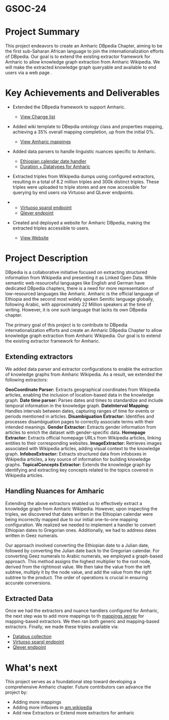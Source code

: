 # GSOC-24

# Project Summary 
This project endeavors to create an Amharic DBpedia Chapter, aiming to be the first sub-Saharan African language to join the internationalization efforts of DBpedia. Our goal is to extend the existing extractor framework for Amharic to allow knowledge graph extraction from Amharic Wikipedia. We will make the extracted knowledge graph queryable and available to end users via a web page .

# Key Achievements and Deliverables
  - Extended the DBpedia framework to support Amharic.
      - [View Change list](https://github.com/dbpedia/extraction-framework/pull/766) 
  - Added wiki template to DBepdia ontology class and properties mapping, achieving a 35% overall mapping completion, up from the initial 0%.
      - [View Amharic mappings](https://mappings.dbpedia.org/index.php/Mapping_am) 
  - Added data parsers to handle linguistic nuances specific to Amharic.
      - [Ethiopian calendar date handler](https://github.com/dbpedia/extraction-framework/pull/763) 
      - [Duration + Datatypes for Amharic](https://github.com/dbpedia/extraction-framework/pull/764)
  - Extracted triples from Wikipedia dumps using configured extractors, resulting in a total of 8.2 million triples and 300k distinct triples. These triples were uploaded to triple stores and are now accessible for querying by end users via Virtuoso and QLever endpoints.
  -    - [Virtuoso sparql endpoint](https://virtuoso.am.dbpedia.nliwod.org/sparql)
       - [Qlever endpoint](https://qlever-ui.dbpedia.nliwod.org)
  
  - Created and deployed a website for Amharic DBpedia, making the extracted triples accessible to users.
      - [View Website](https://am.dbpedia.nliwod.org)


# Project Description
DBpedia is a collaborative initiative focused on extracting structured information from Wikipedia and presenting it as Linked Open Data. While semantic web resourceful languages like English and German have dedicated DBpedia chapters, there is a need for more representation of low-resourced languages like Amharic.
Amharic is the official language of Ethiopia and the second most widely spoken Semitic language globally, following Arabic, with approximately 22 Million speakers at the time of writing. However, it is one such language that lacks its own DBpedia chapter. 

The primary goal of this project is to contribute to DBpedia internationalization efforts and create an Amharic DBpedia Chapter to allow knowledge graph extraction from Amharic Wikipedia. Our goal is to extend the existing extractor framework for Amharic.

## Extending extractors 
We added data parser and extractor configurations to enable the extraction of knowledge graphs from Amharic Wikipedia. As a result, we extended the following extractors:

**GeoCoordinate Parser:** Extracts geographical coordinates from Wikipedia articles, enabling the inclusion of location-based data in the knowledge graph.
**Date time parser:** Parses dates and times to standardize and include temporal information in the knowledge graph.
**DateInterval Mapping:** Handles intervals between dates, capturing ranges of time for events or periods mentioned in articles.
**Disambiguation Extractor:** Identifies and processes disambiguation pages to correctly associate terms with their intended meanings.
**Gender Extractor:** Extracts gender information from articles to enrich the dataset with gender-specific data.
**Homepage Extractor:** Extracts official homepage URLs from Wikipedia articles, linking entities to their corresponding websites.
**ImageExtractor:** Retrieves images associated with Wikipedia articles, adding visual context to the knowledge graph.
**InfoboxExtractor:** Extracts structured data from infoboxes in Wikipedia articles, a key source of information for building knowledge graphs.
**TopicalConcepts Extractor:** Extends the knowledge graph by identifying and extracting key concepts related to the topics covered in Wikipedia articles.

## Handling Nuances for Amharic 
Extending the above extractors enabled us to effectively extract a knowledge graph from Amharic Wikipedia. However, upon inspecting the triples, we discovered that dates written in the Ethiopian calendar were being incorrectly mapped due to our initial one-to-one mapping configuration. We realized we needed to implement a handler to convert Ethiopian dates to Gregorian ones. Additionally, we had to address dates written in Geez numerals.

Our approach involved converting the Ethiopian date to a Julian date, followed by converting the Julian date back to the Gregorian calendar. For converting Geez numerals to Arabic numerals, we employed a graph-based approach. This method assigns the highest multiplier to the root node, derived from the rightmost value. We then take the value from the left subtree, multiply it by the node value, and add the value from the right subtree to the product. The order of operations is crucial in ensuring accurate conversions.

## Extracted Data 
Once we had the extractors and nuance handlers configured for Amharic, the next step was to add more mappings to th [mappings server](https://mappings.dbpedia.org/index.php/Mapping_am) for mapping-based extractors. We then ran both generic and mapping-based extractors. Finally, we made these triples available via: 
- [Databus collection](https://databus.dbpedia.org/purplebee/collections/am_chapter/)
- [Virtuoso sparql endpoint](https://virtuoso.am.dbpedia.nliwod.org/sparql)
- [Qlever endpoint](https://qlever-ui.dbpedia.nliwod.org)



# What's next 
This project serves as a foundational step toward developing a comprehensive Amharic chapter. Future contributors can advance the project by:
- Adding more mappings
- Adding more infboxes in [am.wikipedia](https://am.wikipedia.org/wiki/ዋናው_ገጽ)
- Add new Extractors or Extend more extractors for amharic 

